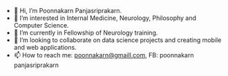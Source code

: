 - 👋 Hi, I’m Poonnakarn Panjasriprakarn.
- 👀 I’m interested in Internal Medicine, Neurology, Philosophy and Computer Science.
- 🌱 I’m currently in Fellowship of Neurology training.
- 💞️ I’m looking to collaborate on data science projects and creating mobile and web applications.
- 📫 How to reach me: poonnakarn@gmaill.com, FB: poonnakarn panjasriprakarn

<!---
poonnakarn/poonnakarn is a ✨ special ✨ repository because its `README.md` (this file) appears on your GitHub profile.
You can click the Preview link to take a look at your changes.
--->
